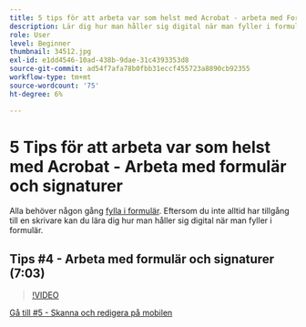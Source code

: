 ```yaml
---
title: 5 tips för att arbeta var som helst med Acrobat - arbeta med Forms och signaturer
description: Lär dig hur man håller sig digital när man fyller i formulär
role: User
level: Beginner
thumbnail: 34512.jpg
exl-id: e1dd4546-10ad-438b-9dae-31c4393353d8
source-git-commit: ad54f7afa78b0fbb31eccf455723a8890cb92355
workflow-type: tm+mt
source-wordcount: '75'
ht-degree: 6%

---
```


# 5 Tips för att arbeta var som helst med Acrobat - Arbeta med formulär och signaturer

Alla behöver någon gång [fylla i formulär](https://www.adobe.com/se/acrobat/online/sign-pdf.html). Eftersom du inte alltid har tillgång till en skrivare kan du lära dig hur man håller sig digital när man fyller i formulär.

## Tips #4 - Arbeta med formulär och signaturer (7:03)

>[!VIDEO](https://video.tv.adobe.com/v/34512?quality=12&learn=on&hidetitle=true)

[Gå till #5 - Skanna och redigera på mobilen](scan-and-edit-on-mobile.md)